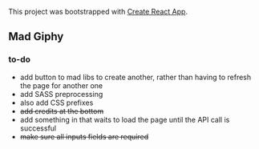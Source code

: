This project was bootstrapped with [Create React App](https://github.com/facebookincubator/create-react-app).

## Mad Giphy

### to-do
- add button to mad libs to create another, rather than having to refresh the page for another one
- add SASS preprocessing 
- also add CSS prefixes
- ~~add credits at the bottom~~
- add something in that waits to load the page until the API call is successful
- ~~make sure all inputs fields are required~~
